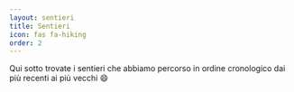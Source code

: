 ```yaml
---
layout: sentieri
title: Sentieri
icon: fas fa-hiking
order: 2
---
```


Qui sotto trovate i sentieri che abbiamo percorso in ordine cronologico dai più recenti ai più vecchi :smile: